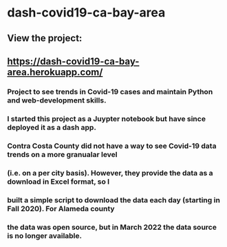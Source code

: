 # dash-covid19-ca-bay-area

## View the project: 
## https://dash-covid19-ca-bay-area.herokuapp.com/

### Project to see trends in Covid-19 cases and maintain Python and web-development skills.
### I started this project as a Juypter notebook but have since deployed it as a dash app.

### Contra Costa County did not have a way to see Covid-19 data trends on a more granualar level 
### (i.e. on a per city basis). However, they provide the data as a download in Excel format, so I
### built a simple script to download the data each day (starting in Fall 2020). For Alameda county
### the data was open source, but in March 2022 the data source is no longer available. 
 